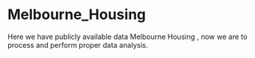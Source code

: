 # Melbourne_Housing
Here we have publicly available data Melbourne Housing , now we are to process and perform proper data analysis. 
